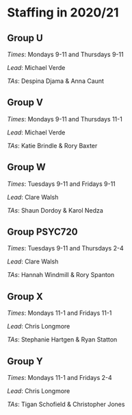 # Staffing in 2020/21

## Group U 

_Times_: Mondays 9-11 and Thursdays 9-11 

_Lead_: Michael Verde

_TAs_: Despina Djama & Anna Caunt


## Group V 

_Times_: Mondays 9-11 and Thursdays 11-1 

_Lead_: Michael Verde

_TAs_: Katie Brindle & Rory Baxter

## Group W 

_Times_: Tuesdays 9-11 and Fridays 9-11 

_Lead_: Clare Walsh

_TAs_: Shaun Dordoy & Karol Nedza


## Group PSYC720 

_Times_: Tuesdays 9-11 and Thursdays 2-4

_Lead_: Clare Walsh

_TAs_: Hannah Windmill & Rory Spanton


## Group X

_Times_: Mondays 11-1 and Fridays 11-1 

_Lead_: Chris Longmore

_TAs_: Stephanie Hartgen & Ryan Statton


## Group Y

_Times_: Mondays 11-1 and Fridays 2-4 

_Lead_: Chris Longmore

_TAs_: Tigan Schofield & Christopher Jones








